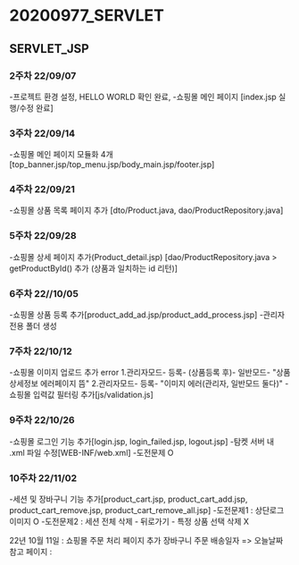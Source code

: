 # 20200977_SERVLET
## SERVLET_JSP
### 2주차 22/09/07
-프로젝트 환경 설정, HELLO WORLD 확인 완료,
-쇼핑몰 메인 페이지 [index.jsp 실행/수정 완료]

### 3주차 22/09/14
-쇼핑몰 메인 페이지 모듈화 4개
[top_banner.jsp/top_menu.jsp/body_main.jsp/footer.jsp]

### 4주차 22/09/21
-쇼핑몰 상품 목록 페이지 추가
[dto/Product.java, dao/ProductRepository.java]

### 5주차 22/09/28
-쇼핑몰 상세 페이지 추가(Product_detail.jsp)
[dao/ProductRepository.java > getProductById() 추가 (상품과 일치하는 id 리턴)]

### 6주차 22//10/05
-쇼핑몰 상품 등록 추가[product_add_ad.jsp/product_add_process.jsp]
-관리자 전용 폴더 생성

### 7주차 22/10/12
-쇼핑몰 이미지 업로드 추가
error
1.관리자모드- 등록- (상품등록 후)- 일반모드- "상품상세정보 에러페이지 뜸"
2.관리자모드- 등록- "이미지 에러(관리자, 일반모드 둘다)"
-쇼핑몰 입력값 필터링 추가[js/validation.js]

### 9주차 22/10/26
-쇼핑몰 로그인 기능 추가[login.jsp, login_failed.jsp, logout.jsp]
-탐켓 서버 내 .xml 파일 수정[WEB-INF/web.xml]
-도전문제 O

### 10주차 22/11/02
-세션 및 장바구니 기능 추가[product_cart.jsp, product_cart_add.jsp, product_cart_remove.jsp, product_cart_remove_all.jsp]
-도전문제1 : 상단로그 이미지 O
-도전문제2 : 세션 전체 삭제 - 뒤로가기 - 특정 상품 선택 삭제 X

22년 10월 11일 : 쇼핑몰 주문 처리 페이지 추가
장바구니 주문 배송일자 => 오늘날짜 참고 페이지 :


